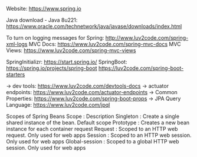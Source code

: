Website: https://www.spring.io

Java download - Java 8u221: https://www.oracle.com/technetwork/java/javase/downloads/index.html

To turn on logging messages for Spring: http://www.luv2code.com/spring-xml-logs
MVC Docs: https://www.luv2code.com/spring-mvc-docs
MVC Views: https://www.luv2code.com/spring-mvc-views

SpringInitializr: https://start.spring.io/
SpringBoot: https://spring.io/projects/spring-boot
			https://luv2code.com/spring-boot-starters
			
-> dev tools: https://www.luv2code.com/devtools-docs
-> actuator endpoints: https://www.luv2code.com/actuator-endpoints
-> Common Properties: https://www.luv2code.com/spring-boot-props
-> JPA Query Language: https://www.luv2code.com/jpql

Scopes of Spring Beans
Scope			:	Description
Singleton		:	Create a single shared instance of the bean. Default scope
Prototype		:	Creates a new bean instance for each container request
Request			:	Scoped to an HTTP web request. Only used for web apps
Session			:	Scoped to an HTTP web session. Only used for web apps
Global-session	:	Scoped to a global HTTP web session. Only used for web apps

